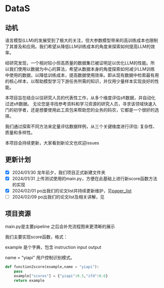 # DataS

## 动机
语言模型(LLM)的发展受到了极大的关注，但大参数模型带来的高训练成本也限制了其普及和应用。我们希望从降低LLM训练成本的角度来探索如何提高LLM的效率。

经研究发现，一个相对较小但高质量的数据集已被证明足以优化LLM的性能。所以我们使用以数据为中心的算法，希望从数据本身的角度探索如何减少LLM训练中使用的数据，以降低训练成本，提高数据使用效率。即从现有数据中检索最有用的核心样本，以帮助模型学习下游任务所需的知识，并仅用少量样本实现良好的性能。  

本项目旨在结合以往研究人员的代表性工作，从多个维度评估sft数据，并自动化过滤sft数据。
无论您是寻找参考资料和学习资源的研究人员，寻求该领域快速入门的初学者，还是想要使用此工具包来帮助您的业务的码农，它都是一个很好的选择。

我们通过探索不同方法来定量评估数据样例，从三个关键维度进行评估: 复杂性、质量和多样性。

本项目会持续更新，大家看到新论文也欢迎issues

## 更新计划
- [x] 2024/01/30 龙年前夕，我们项目正式新建文件夹
- [x] 2024/01/31 上传测试使用的main.py，方便在此基础上进行新score函数方法的实现
- [x] 2024/02/01 po出我们的论文list并持续更新维护，见[paper_list](https://github.com/muyu42/DataS/blob/main/paper_list.md)
- [ ] 2024/02/09 po出我们的论文list及相关讲解，见

## 项目资源
main.py是主要pipeline
之后会补充流程图来更清晰的展示

我们主要实现score函数，格式：

example 是个字典，包含 instruction input output 

name = "yiapi"  用户控制识别模式。

```python
def function2score(example,name = "yiapi"):
    pass
    example["scores"] = {"yiapi":0.5,"ifd":0.6}
    return example
```
